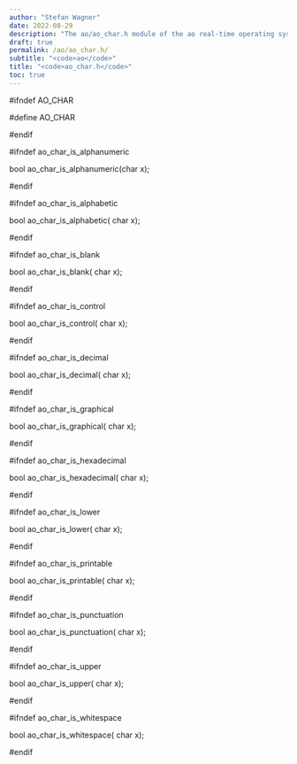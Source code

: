 ```yaml
---
author: "Stefan Wagner"
date: 2022-08-29
description: "The ao/ao_char.h module of the ao real-time operating system."
draft: true
permalink: /ao/ao_char.h/ 
subtitle: "<code>ao</code>"
title: "<code>ao_char.h</code>"
toc: true
---
```


#ifndef AO_CHAR

#define AO_CHAR

#endif

#ifndef ao_char_is_alphanumeric

bool    ao_char_is_alphanumeric(char x);

#endif

#ifndef ao_char_is_alphabetic

bool    ao_char_is_alphabetic(  char x);

#endif

#ifndef ao_char_is_blank

bool    ao_char_is_blank(       char x);

#endif

#ifndef ao_char_is_control

bool    ao_char_is_control(     char x);

#endif

#ifndef ao_char_is_decimal

bool    ao_char_is_decimal(     char x);

#endif

#ifndef ao_char_is_graphical

bool    ao_char_is_graphical(   char x);

#endif

#ifndef ao_char_is_hexadecimal

bool    ao_char_is_hexadecimal( char x);

#endif

#ifndef ao_char_is_lower

bool    ao_char_is_lower(       char x);

#endif

#ifndef ao_char_is_printable

bool    ao_char_is_printable(   char x);

#endif

#ifndef ao_char_is_punctuation

bool    ao_char_is_punctuation( char x);

#endif

#ifndef ao_char_is_upper

bool    ao_char_is_upper(       char x);

#endif

#ifndef ao_char_is_whitespace

bool    ao_char_is_whitespace(  char x);

#endif

